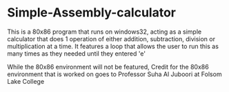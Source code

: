 # Simple-Assembly-calculator
This is a 80x86 program that runs on windows32, acting as a simple calculator that does 1 operation of either addition, subtraction, division or multiplication at a time. It features a loop that allows the user to run this as many times as they needed until they entered 'e'

While the 80x86 environment will not be featured, Credit for the 80x86 environment that is worked on goes to Professor Suha Al Juboori at Folsom Lake College
